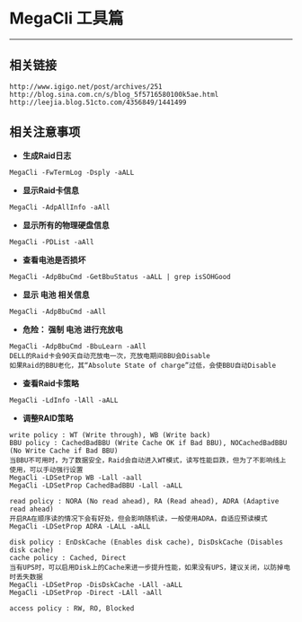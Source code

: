 # MegaCli 工具篇

---

## 相关链接

```
http://www.igigo.net/post/archives/251
http://blog.sina.com.cn/s/blog_5f5716580100k5ae.html
http://leejia.blog.51cto.com/4356849/1441499
```

## 相关注意事项


* **生成Raid日志**
 
```
MegaCli -FwTermLog -Dsply -aALL
```

* **显示Raid卡信息**

```
MegaCli -AdpAllInfo -aAll
```

* **显示所有的物理硬盘信息**

```
MegaCli -PDList -aAll
```

* **查看电池是否损坏**

```
MegaCli -AdpBbuCmd -GetBbuStatus -aALL | grep isSOHGood
```

* **显示 电池 相关信息**

```
MegaCli -AdpBbuCmd -aAll
```

* **危险： 强制 电池 进行充放电**

```
MegaCli -AdpBbuCmd -BbuLearn -aAll
DELL的Raid卡会90天自动充放电一次，充放电期间BBU会Disable
如果Raid的BBU老化，其“Absolute State of charge”过低，会使BBU自动Disable
```

* **查看Raid卡策略**

```
MegaCli -LdInfo -lAll -aALL
```

* **调整RAID策略**

```
write policy : WT (Write through), WB (Write back)
BBU policy : CachedBadBBU (Write Cache OK if Bad BBU), NOCachedBadBBU (No Write Cache if Bad BBU)
当BBU不可用时，为了数据安全，Raid会自动进入WT模式，读写性能巨跌，但为了不影响线上使用，可以手动强行设置
MegaCli -LDSetProp WB -Lall -aall
MegaCli -LDSetProp CachedBadBBU -Lall -aALL

read policy : NORA (No read ahead), RA (Read ahead), ADRA (Adaptive read ahead)
开启RA在顺序读的情况下会有好处，但会影响随机读，一般使用ADRA，自适应预读模式
MegaCli -LDSetProp ADRA -LALL -aALL

disk policy : EnDskCache (Enables disk cache), DisDskCache (Disables disk cache)
cache policy : Cached, Direct
当有UPS时，可以启用Disk上的Cache来进一步提升性能，如果没有UPS，建议关闭，以防掉电时丢失数据
MegaCli -LDSetProp -DisDskCache -LAll -aALL
MegaCli -LDSetProp -Direct -LAll -aAll

access policy : RW, RO, Blocked
```

